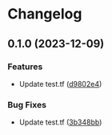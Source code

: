 # Changelog

## 0.1.0 (2023-12-09)


### Features

* Update test.tf ([d9802e4](https://github.com/vk-or/tf-aws-modules/commit/d9802e459077f760b83ece08cdefc846120932de))


### Bug Fixes

* Update test.tf ([3b348bb](https://github.com/vk-or/tf-aws-modules/commit/3b348bb72a1d0a2e33eaeaf2b23a3bc5bdab7b87))
